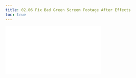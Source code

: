 ```yaml
---
title: 02.06 Fix Bad Green Screen Footage After Effects
toc: true
---
```


![Link to included file content](../../../../video/after-effects/fix-bad-green-screen-footage.md)
